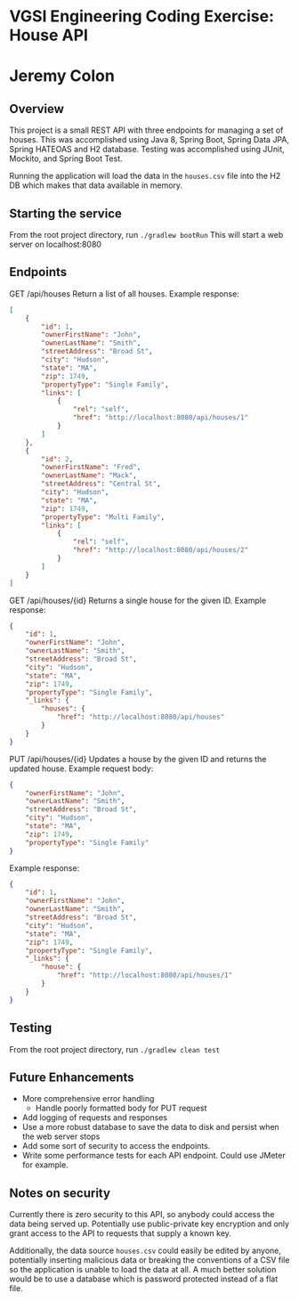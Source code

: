 # VGSI Engineering Coding Exercise: House API
# Jeremy Colon

## Overview

This project is a small REST API with three endpoints for managing a set of houses.
This was accomplished using Java 8, Spring Boot, Spring Data JPA, Spring HATEOAS and H2 database.
Testing was accomplished using JUnit, Mockito, and Spring Boot Test.

Running the application will load the data in the `houses.csv` file into the H2 DB
which makes that data available in memory.

## Starting the service

From the root project directory, run
```./gradlew bootRun```
This will start a web server on localhost:8080

## Endpoints

GET /api/houses
Return a list of all houses. Example response:
```json
[
    {
        "id": 1,
        "ownerFirstName": "John",
        "ownerLastName": "Smith",
        "streetAddress": "Broad St",
        "city": "Hudson",
        "state": "MA",
        "zip": 1749,
        "propertyType": "Single Family",
        "links": [
            {
                "rel": "self",
                "href": "http://localhost:8080/api/houses/1"
            }
        ]
    },
    {
        "id": 2,
        "ownerFirstName": "Fred",
        "ownerLastName": "Mack",
        "streetAddress": "Central St",
        "city": "Hudson",
        "state": "MA",
        "zip": 1749,
        "propertyType": "Multi Family",
        "links": [
            {
                "rel": "self",
                "href": "http://localhost:8080/api/houses/2"
            }
        ]
    }
]
```

GET /api/houses/{id}
Returns a single house for the given ID. Example response:
```json
{
    "id": 1,
    "ownerFirstName": "John",
    "ownerLastName": "Smith",
    "streetAddress": "Broad St",
    "city": "Hudson",
    "state": "MA",
    "zip": 1749,
    "propertyType": "Single Family",
    "_links": {
        "houses": {
            "href": "http://localhost:8080/api/houses"
        }
    }
}
```

PUT /api/houses/{id}
Updates a house by the given ID and returns the updated house. Example request body:
```json
{
    "ownerFirstName": "John",
    "ownerLastName": "Smith",
    "streetAddress": "Broad St",
    "city": "Hudson",
    "state": "MA",
    "zip": 1749,
    "propertyType": "Single Family"
}
```

Example response:
```json
{
    "id": 1,
    "ownerFirstName": "John",
    "ownerLastName": "Smith",
    "streetAddress": "Broad St",
    "city": "Hudson",
    "state": "MA",
    "zip": 1749,
    "propertyType": "Single Family",
    "_links": {
        "house": {
            "href": "http://localhost:8080/api/houses/1"
        }
    }
}
```

## Testing

From the root project directory, run
```./gradlew clean test```

## Future Enhancements

- More comprehensive error handling
  - Handle poorly formatted body for PUT request
- Add logging of requests and responses
- Use a more robust database to save the data to disk and persist when the web server stops
- Add some sort of security to access the endpoints.
- Write some performance tests for each API endpoint. Could use JMeter for example.

## Notes on security

Currently there is zero security to this API,
so anybody could access the data being served up. Potentially use public-private key encryption
and only grant access to the API to requests that supply a known key.

Additionally, the data source `houses.csv` could easily be edited by anyone, potentially inserting
malicious data or breaking the conventions of a CSV file so the application is unable to load the data at all.
A much better solution would be to use a database which is password protected instead of a flat file.

